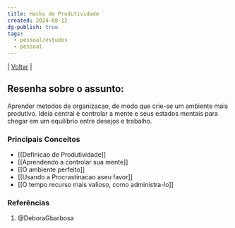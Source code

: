 ```yaml
---
title: Hacks de Produtividade
created: 2024-08-12
dg-publish: true
tags:
  - pessoal/estudos
  - pessoal
---
```

| [Voltar](index) |
## Resenha sobre o assunto:
Aprender metodos de organizacao, de modo que crie-se um ambiente mais produtivo. Ideia central è controlar a mente e seus estados mentais para chegar em um equilibrio entre desejos e trabalho.
### Principais Conceitos
- [[Definicao de Produtividade]]
- [[Aprendendo a controlar sua mente]]
- [[O ambiente perfeito]]
- [[Usando a Procrastinacao aseu favor]]
- [[O tempo recurso mais valioso, como administra-lo]]
### Referências
1. @DeboraGbarbosa
